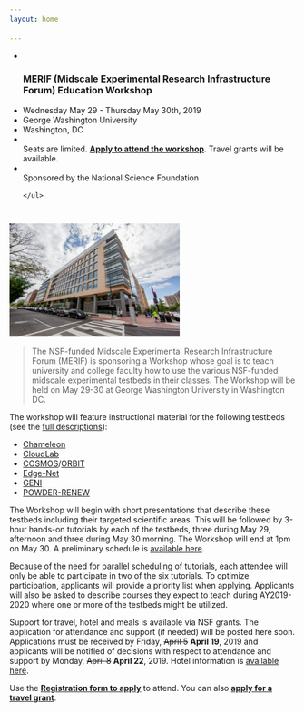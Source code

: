 ```yaml
---
layout: home

---
```

<div class="wrapper" markdown="0"><div class="footer-col-wrapper">
<div class="footer-col two-col-1">
    <ul class="contact-list">
        <li><br><h3>MERIF (Midscale Experimental Research Infrastructure Forum) Education Workshop</h3></li>
        <li>Wednesday May 29 - Thursday May 30th, 2019</li>
        <li>George Washington University</li>
        <li>Washington, DC</li>
        <li><br>Seats are limited. <a href="https://goo.gl/forms/2BzNC9bKboYajWbu1"><b>Apply to attend the workshop</b></a>. Travel grants will be available.</li>
        <li><br>Sponsored by the National Science Foundation</li>
        
    </ul>
</div>
<div class="footer-col two-col-2">
    <img src="/images/seh.jpg" width="300px" class="rounded-image-right" style="margin-top:2em">
</div>
</div></div>



> The NSF-funded Midscale Experimental Research Infrastructure Forum (MERIF) is sponsoring a Workshop whose goal is to teach university and college faculty how to use the various NSF-funded midscale experimental testbeds in their classes. The Workshop will be held on May 29-30 at George Washington University in Washington DC.

The workshop will feature instructional material for the following testbeds (see the [full descriptions](/testbeds/)):
  - [Chameleon](http://www.chameleoncloud.org)
  - [CloudLab](http://www.cloudlab.us)
  - [COSMOS](https://www.cosmos-lab.org/)/[ORBIT](http://www.orbit-lab.org/)
  - [Edge-Net](http://Edge-Net.org)
  - [GENI](http://www.geni.net)
  - [POWDER-RENEW](http://powderwireless.net)

The Workshop will begin with short presentations that describe these testbeds including their targeted scientific areas. This will be followed by 3-hour hands-on tutorials by each of the testbeds, three during May 29, afternoon and three during May 30 morning. The Workshop will end at 1pm on May 30. A preliminary schedule is [available here](/schedule/).

Because of the need for parallel scheduling of tutorials, each attendee will only be able to participate in two of the six tutorials. To optimize participation, applicants will provide a priority list when applying.  Applicants will also be asked to describe courses they expect to teach during AY2019-2020 where one or more of the testbeds might be utilized.  

Support for travel, hotel and meals is available via NSF grants. The application for attendance and support (if needed) will be posted here soon.  Applications must be received by Friday, <del>April 5</del> **April 19**, 2019 and applicants will be notified of decisions with respect to attendance and support by Monday, <del>April 8</del> **April 22**, 2019.  Hotel information is [available here](/hotels/).  

Use the <a href="https://goo.gl/forms/2BzNC9bKboYajWbu1"><b>Registration form to apply</b></a> to attend. You can also  <a href="https://goo.gl/forms/DFij3om6mjc1SpSo2"><b>apply for a travel grant</b></a>.
